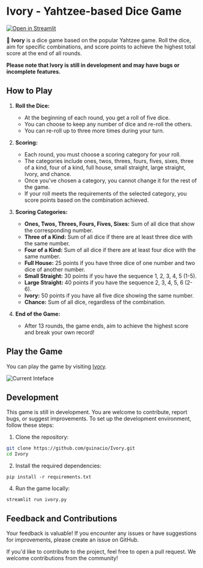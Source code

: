 # Ivory - Yahtzee-based Dice Game

[![Open in Streamlit](https://static.streamlit.io/badges/streamlit_badge_black_white.svg)](https://ivorydice.streamlit.app)

🎲 **Ivory** is a dice game based on the popular Yahtzee game. Roll the dice, aim for specific combinations, and score points to achieve the highest total score at the end of all rounds.

**Please note that Ivory is still in development and may have bugs or incomplete features.**

## How to Play

1. **Roll the Dice:**
   - At the beginning of each round, you get a roll of five dice.
   - You can choose to keep any number of dice and re-roll the others.
   - You can re-roll up to three more times during your turn.

2. **Scoring:**
   - Each round, you must choose a scoring category for your roll.
   - The categories include ones, twos, threes, fours, fives, sixes, three of a kind, four of a kind, full house, small straight, large straight, Ivory, and chance.
   - Once you've chosen a category, you cannot change it for the rest of the game.
   - If your roll meets the requirements of the selected category, you score points based on the combination achieved.

3. **Scoring Categories:**
   - **Ones, Twos, Threes, Fours, Fives, Sixes:** Sum of all dice that show the corresponding number.
   - **Three of a Kind:** Sum of all dice if there are at least three dice with the same number.
   - **Four of a Kind:** Sum of all dice if there are at least four dice with the same number.
   - **Full House:** 25 points if you have three dice of one number and two dice of another number.
   - **Small Straight:** 30 points if you have the sequence 1, 2, 3, 4, 5 (1-5).
   - **Large Straight:** 40 points if you have the sequence 2, 3, 4, 5, 6 (2-6).
   - **Ivory:** 50 points if you have all five dice showing the same number.
   - **Chance:** Sum of all dice, regardless of the combination.

4. **End of the Game:**
   - After 13 rounds, the game ends, aim to achieve the highest score and break your own record!

## Play the Game

You can play the game by visiting [Ivory](https://ivorydice.streamlit.app).

![Current Inteface](https://github.com/guinacio/Ivory/assets/2325925/7238a331-b898-4d40-bbcf-62af361ef84f)

## Development

This game is still in development. You are welcome to contribute, report bugs, or suggest improvements. To set up the development environment, follow these steps:

1. Clone the repository:

```bash
git clone https://github.com/guinacio/Ivory.git
cd Ivory
```

2. Install the required dependencies:
```
pip install -r requirements.txt
```

4. Run the game locally:
```
streamlit run ivory.py
```

## Feedback and Contributions
Your feedback is valuable! If you encounter any issues or have suggestions for improvements, please create an issue on GitHub.

If you'd like to contribute to the project, feel free to open a pull request. We welcome contributions from the community!
